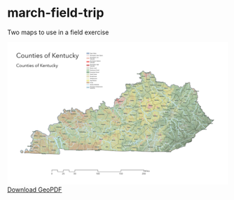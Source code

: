 # march-field-trip
Two maps to use in a field exercise

![County Map](ky-county-map.jpg)    
[Download GeoPDF](ky-county-map.pdf)
